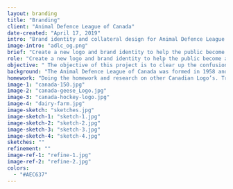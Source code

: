 ```yaml
---
layout: branding
title: "Branding"
client: "Animal Defence League of Canada"
date-created: "April 17, 2019"
intro: "Brand identity and collateral design for Animal Defence League of Canada, a non profit organization that is opposed to all forms of animal exploitation and cruelty. They value themselves on informing the public through their websites and news letters. Such a great organization deserved to have a logo that clearly represents what they stand for in a modern world."
image-intro: "adlc_og.png"
brief: "Create a new logo and brand identity to help the public become aware and get the knowledge they need."
role: "Create a new logo and brand identity to help the public become aware and get the knowledge they need."
objective: " The objective of this project is to clear up the confusion between other non profit animal protection organizations in Ottawa and help ADLC become more known nation wide. The objective is to create a new logo that will be a visual representation of the organization that clearly demonstrates the organizations values on animal safety."
background: "The Animal Defence League of Canada was formed in 1958 and is governed by a volunteer Board of Directors. Animal Defence League of Canada is a non profit organization that is opposed to all forms of animal exploitation and cruelty. They value themselves on informing the public about the oppression of animals and how to prevent or alleviate exploitation, cruelty and suffering. "
homework: "Doing the homework and research on other Canadian Logo’s. Trying to capture the Canadian aspect that others have done so well. Clearly representing and organization and encapsulating a Canadian feeling."
image-1: "canada-150.jpg"
image-2: "canada-geese_Logo.jpg"
image-3: "canada-hockey-logo.jpg"
image-4: "dairy-farm.jpg"
image-sketch: "sketches.jpg"
image-sketch-1: "sketch-1.jpg"
image-sketch-2: "sketch-2.jpg"
image-sketch-3: "sketch-3.jpg"
image-sketch-4: "sketch-4.jpg"
sketches: ""
refinement: ""
image-ref-1: "refine-1.jpg"
image-ref-2: "refine-2.jpg"
colors:
  - "#AEC637"
---
```

